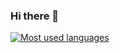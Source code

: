 ### Hi there 👋
[![Most used languages](https://github-readme-stats.vercel.app/api?username=TheseusDeus)](https://github.com/anuraghazra/github-readme-stats)

<!--
**TheseusDeus/TheseusDeus** is a ✨ _special_ ✨ repository because its `README.md` (this file) appears on your GitHub profile.

Here are some ideas to get you started:

- 🔭 I’m currently working on ...
- 🌱 I’m currently learning ...
- 👯 I’m looking to collaborate on ...
- 🤔 I’m looking for help with ...
- 💬 Ask me about ...
- 📫 How to reach me: ...
- 😄 Pronouns: ...
- ⚡ Fun fact: ...
-->
